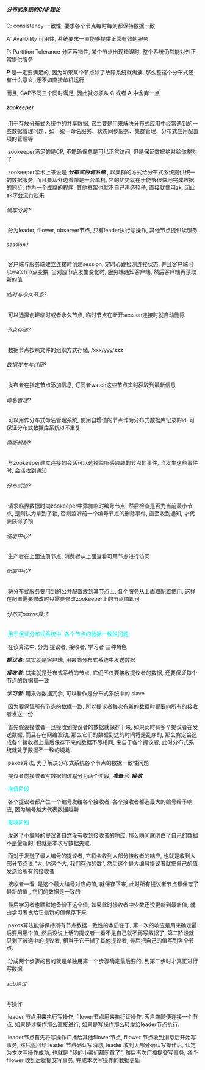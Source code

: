 ##### 分布式系统的CAP理论

C: consistency 一致性, 要求各个节点每时每刻都保持数据一致

A: Avalibility 可用性, 系统要求一直能够提供正常有效的服务

P: Partition Tolerance 分区容错性, 某个节点出现错误时, 整个系统仍然能对外正常提供服务

***P*** 是一定要满足的, 因为如果某个节点除了故障系统就瘫痪, 那么整这个分布式还有什么意义, 还不如直接单机运行

而且, CAP不同三个同时满足, 因此就必须从 C 或者 A 中舍弃一点





##### zookeeper 

​	用于存放分布式系统中的共享数据, 它主要是用来解决分布式应用中经常遇到的一些数据管理问题，如：统一命名服务、状态同步服务、集群管理、分布式应用配置项的管理等

​	zookeeper满足的是CP, 不能确保总是可以正常访问, 但是保证数据绝对给你整对了

​	zookeeper学术上来说是 ***分布式协调系统*** , 以集群的方式给分布式系统提供统一的数据服务, 而且要从外边看像是一台单机, 它的优势就在于能够很快地完成数据的同步, 作为一个成熟的程序, 其他框架也就不自己再造轮子, 直接就使用zk, 因此zk才会流行起来





###### 读写分离?

​	分为leader, fllower, observer节点, 只有leader执行写操作, 其他节点提供读服务

###### session?

​	客户端与服务端建立连接时创建session, 定时心跳检测连接状态, 并且客户端可以watch节点变换, 当对应节点发生变化时, 服务端通知客户端, 然后客户端再读取新的值

###### 临时与永久节点?

​	可以选择创建临时或者永久节点, 临时节点在断开session连接时就自动删除

###### 节点存储?

​	数据节点按照文件的组织方式存储, /xxx/yyy/zzz

###### 数据发布与订阅?

​	发布者在指定节点添加信息, 订阅者watch这些节点实时获取到最新信息

###### 命名管理?

​	可以用作分布式命名管理系统, 使用自增值的节点作为分布式数据库记录的id, 可保证分布式数据库系统id不重复

###### 监听机制?

​	与zookeeper建立连接的会话可以选择监听感兴趣的节点的事件, 当发生这些事件时, 会话收到通知

###### 分布式锁?

​	请求临界数据时向zookeeper中添加临时编号节点, 然后检查是否为当前最小节点, 是则认为拿到了锁, 否则监听前一个编号节点的删除事件, 直至收到通知, 才代表获得了锁

###### 注册中心?

​	生产者在上面注册节点, 消费者从上面查看可用节点进行访问

###### 配置中心?

​	将分布式服务要用到的公共配置放到其节点上, 各个服务从上面取配置使用, 这样在配置需要修改时只需要修改zookeeper上的节点值即可





###### 分布式paxos算法

​	<span style='color:cyan;'>用于保证分布式系统中, 各个节点的数据一致性问题</span>

​	在该算法中, 分为 提议者, 接收者, 学习者 三种角色

***提议者***: 其实就是客户端, 用来向分布式系统中发送数据

***接收者***: 其实就是分布式系统的节点, 它们不仅要接收提议者的数据, 还要保证每个节点的数据都一致

***学习者***: 用来做数据冗余, 可以看作是分布式系统中的 slave

​	因为要保证所有节点的数据一致, 所以提议者每次有新的数据时都要向所有的接收者发送一份.

​	首先假设接收者一旦接收到提议者的数据就保存下来, 如果此时有多个提议者在发送数据, 而且存在网络波动, 那么它们的数据到达的时间将是乱序的, 那么肯定会造成各个接收者上最后保存下来的数据不尽相同, 来自于各个提议者, 此时分布式系统就处于数据不一致的境地.

​	paxos算法, 为了解决分布式系统各个节点的数据一致性问题

​	提议者向接收者写数据的过程分为两个阶段, ***准备*** 和 ***接收***

​	<span style='color:cyan;'>准备阶段</span>

​	各个提议者都产生一个编号发给各个接收者, 各个接收者都选最大的编号给予响应, 因为编号越大代表数据越新

​	<span style='color:cyan;'>接收阶段</span>

​	发送了小编号的提议者自然没有收到接收者的响应, 那么瞬间就明白了自己的数据不是最新的, 也就是本次写数据失败. 

​	而对于发送了最大编号的提议者, 它将会收到大部分接收者的响应, 也就是收到大部分节点说 "大, 你这个大, 我们存你的数", 然后这个最大编号提议者就把自己的值发送给所有的接收者 

​	接收者一看, 是这个最大编号对应的值, 就保存下来, 此时所有提议者节点都保存了最新的值 , 它们的数据是一致的 

​	最后学习者也默默地备份下这个值, 如果此时接收者中少数还没更新到最新值, 就由学习者发给它最新的值保存下来.

​	paxos算法能够保持所有节点数据一致性的本质在于, 第一次的响应是用来确定最后要用哪个值, 然后没说上话的提议者一看不是自己就不再写数据了, 第二阶段就只剩下被选中的提议者, 相当于它干掉了其他提议者, 最后把自己的值写到各个节点.

​	分成两个步骤的目的就是单独用第一个步骤确定最后要的, 到第二步时才真正进行写数据



###### zab协议

写操作

​	leader 节点用来执行写操作,  fllower节点用来执行读操作, 客户端随便连接一个节点, 如果是读操作那么直接进行, 如果是写操作那么转发给leader节点执行.

​	leader节点首先将写操作广播给其他fllower节点, fllower 节点收到消息后开始写事务, 然后返回给 leader 节点确认写消息, leader 收到大部分确认写操作后, 认定为本次写操作成功, 也就是 "我的小弟们都同意了", 然后再次广播提交写事务, 各个 fllower 收到后就提交写事务, 完成本次写操作的数据更新

